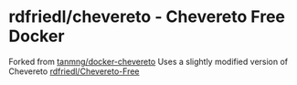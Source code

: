 # rdfriedl/chevereto - Chevereto Free Docker

Forked from [tanmng/docker-chevereto](https://github.com/tanmng/docker-chevereto)
Uses a slightly modified version of Chevereto [rdfriedl/Chevereto-Free](https://github.com/rdfriedl/Chevereto-Free)
